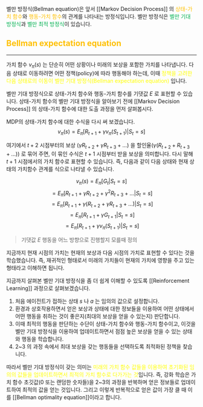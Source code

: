 벨만 방정식(Bellman equation)은 앞서 [[Markov Decision Process]] 의 <font color="#ffc000">상태-가치 함수</font>와 <font color="#ffc000">행동-가치 함수</font>의 관계를 나타내는 방정식입니다. 벨만 방정식은 <font color="#00b050">벨만 기대 방정식</font>과 <font color="#00b050">벨만 최적 방정식</font>이 있습니다. 

## <font color="#ffc000">Bellman expectation equation</font>
---
가치 함수 $v_{\pi}(s)$ 는 단순히 어떤 상황이나 미래의 보상을 포함한 가치를 나타냅니다. 다음 상태로 이동하려면 어떤 정책(policy)에 따라 행동해야 하는데, 이때 <font color="#ffff00">정책을 고려한 다음 상태로의 이동이 벨만 기대 방정식(Bellman expectation equation)</font> 입니다.

벨만 기대 방정식으로 상태-가치 함수와 행동-가치 함수를 기댓값 $E$ 로 표현할 수 있습니다. 상태-가치 함수의 벨만 기대 방정식을 알아보기 전에 [[Markov Decision Process]] 의 상태-가치 함수에 대한 도출 과정을 먼저 살펴봅시다.

MDP의 상태-가치 함수에 대한 수식을 다시 써 보겠습니다.
$$v_{\pi}(s) = E_{\pi}[R_{t+1} + \gamma v_{\pi}(S_{t+1})|S_t = s]$$

여기에서 $t+2$ 시점부터의 보상 ($\gamma R_{t+2} + \gamma R_{t+3} + \dots$) 을 할인율($\gamma (R_{t+2} + R_{t+3} + \dots)$) 로 묶어 주면, 이 묶인 수식은 $t+1$ 시점부터 받을 보상을 의미합니다. 다시 말해 $t+1$ 시점에서의 가치 함수로 표현할 수 있습니다. 즉, 다음과 같이 다음 상태와 현재 상태의 가치함수 관계를 식으로 나타낼 수 있습니다.

$$v_{\pi}(s) = E_{\pi} [G_t | S_t = s]$$
$$= E_{\pi}[R_{t+1}+\gamma R_{t+2} + \gamma^2 R_{t+3} + \dots | S_t = s]$$
$$= E_{\pi} [R_{t+1}+\gamma(R_{t+2} + \gamma R_{t+3} + \dots)|S_t = s]$$
$$= E_{\pi} [R_{t+1} + \gamma G_{t+1} | S_t = s]$$
$$= E_{\pi} [R_{t+1} + \gamma v_{\pi}(S_{t+1})|S_t = s]$$

> 기댓값 $E$
> 행동을 어느 방향으로 진행할지 모를때 정의

지금까지 현재 시점의 가치는 현재의 보상과 다음 시점의 가치로 표현할 수 있다는 것을 학습했습니다. 즉, 재귀적인 형태로서 미래의 가치들이 현재의 가치에 영향을 주고 있는 형태라고 이해하면 됩니다.

지금까지 살펴본 벨만 기대 방정식을 좀 더 쉽게 이해할 수 있도록 [[Reinforcement Learning]] 과정으로 살펴보겠습니다.

1. 처음 에이전트가 접하는 상태 $s$ 나 $a$ 는 임의의 값으로 설정합니다.
2. 환경과 상호작용하면서 얻은 보상과 상태에 대한 정보들을 이용하여 어떤 상태에서 어떤 행동을 취하는 것이 좋은지(최대의 보상을 얻을 수 있는지) 판단합니다.
3. 이때 최적의 행동을 판단하는 수단이 상태-가치 함수와 행동-가치 함수이고, 이것을 벨만 기대 방정식을 이용하여 업데이트하면서 점점 높은 보상을 얻을 수 있는 상태와 행동을 학습합니다.
4. 2~3 의 과정 속에서 최대 보상을 갖는 행동들을 선택하도록 최적화된 정책을 찾습니다.

따라서 벨만 기대 방정식이 갖는 의미는 <font color="#ffff00">미래의 가치 함수 값들을 이용하여 초기화된 임의의 값들을 업데이트하면서 최적의 가치 함수로 다가가는 것</font>입니다. 즉, 강화 학습은 가치 함수 초깃값(0 또는 랜덤한 숫자들)을 2~3의 과정을 반복하며 얻은 정보들로 업데이트하여 최적의 값을 얻는 것입니다. 그리고 이렇게 반복적으로 얻은 값이 가장 클 때 이를 [[Bellman optimality equation]]이라고 합니다.

